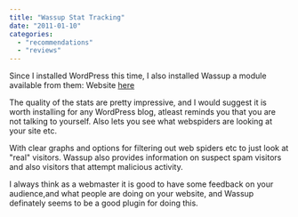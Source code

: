 ```yaml
---
title: "Wassup Stat Tracking"
date: "2011-01-10"
categories: 
  - "recommendations"
  - "reviews"
---
```


Since I installed WordPress this time, I also installed Wassup a module available from them: Website [here](http://www.wpwp.org/)

The quality of the stats are pretty impressive, and I would suggest it is worth installing for any WordPress blog, atleast reminds you that you are not talking to yourself. Also lets you see what webspiders are looking at your site etc.

With clear graphs and options for filtering out web spiders etc to just look at "real" visitors. Wassup also provides information on suspect spam visitors and also visitors that attempt malicious activity.

I always think as a webmaster it is good to have some feedback on your audience,and what people are doing on your website, and Wassup definately seems to be a good plugin for doing this.
